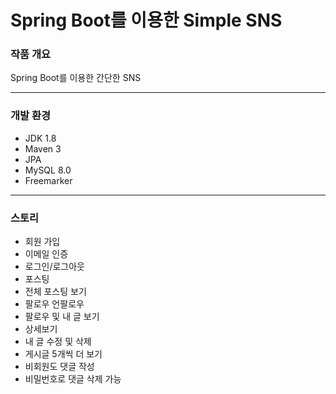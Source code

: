 Spring Boot를 이용한 Simple SNS
================================

### 작품 개요
Spring Boot를 이용한 간단한 SNS
* * *

### 개발 환경
* JDK 1.8
* Maven 3
* JPA
* MySQL 8.0
* Freemarker
* * *

### 스토리
* 회원 가입 
* 이메일 인증
* 로그인/로그아웃
* 포스팅
* 전체 포스팅 보기
* 팔로우 언팔로우
* 팔로우 및 내 글 보기
* 상세보기
* 내 글 수정 및 삭제 
* 게시글 5개씩 더 보기
* 비회원도 댓글 작성
* 비밀번호로 댓글 삭제 가능

